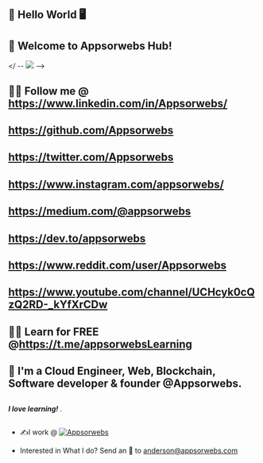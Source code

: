 ## 👋 Hello World 🖥️

## 🔮 Welcome to Appsorwebs Hub!

</ -- <img src='https://res.cloudinary.com/appsorwebs/image/upload/v1658158447/APPSORWEBS_LTD_US_BANNER_dlksjv.png' > -->

## 👨‍💻 Follow me @ https://www.linkedin.com/in/Appsorwebs/
## https://github.com/Appsorwebs
## https://twitter.com/Appsorwebs
## https://www.instagram.com/appsorwebs/
## https://medium.com/@appsorwebs
## https://dev.to/appsorwebs
## https://www.reddit.com/user/Appsorwebs
## https://www.youtube.com/channel/UCHcyk0cQzQ2RD-_kYfXrCDw
## 👨‍💻 Learn for FREE @https://t.me/appsorwebsLearning

## 🧙 I'm a Cloud Engineer, Web, Blockchain, Software developer & founder @Appsorwebs.
##
<strong><em> I love learning! </em></strong>.
##
- ✍️I work @ <a href="https://appsorwebs.com" target="_blank"><img alt="Appsorwebs" src="https://img.shields.io/badge/-Appsorwebs-2962FF?logo=Appsorwebs&style=flat-square" /></a>



- Interested in What I do? Send an 📧 to anderson@appsorwebs.com


<p>


</p>

<!-- Appsorwebs/Appsorwebs is a ✨ special ✨ repository because its `README.md` (this file) appears on your GitHub profile.
You can click the Preview link to take a look at your changes.
